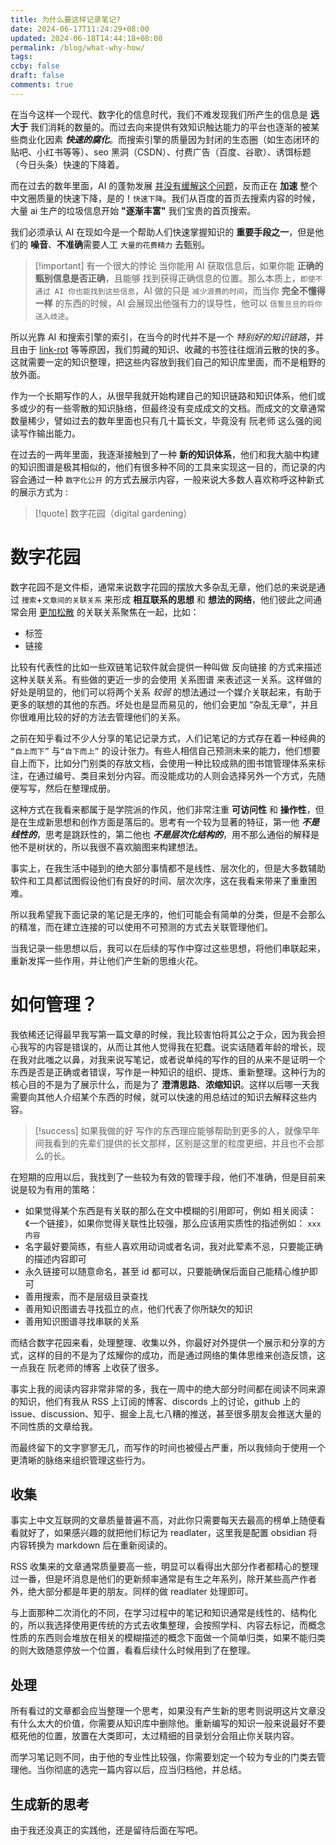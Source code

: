 ```yaml
---
title: 为什么要这样记录笔记?
date: 2024-06-17T11:24:29+08:00
updated: 2024-06-18T14:44:18+08:00
permalink: /blog/what-why-how/
tags: 
ccby: false
draft: false
comments: true
---
```


在当今这样一个现代、数字化的信息时代，我们不难发现我们所产生的信息是 **远大于** 我们消耗的数量的。而过去向来提供有效知识触达能力的平台也逐渐的被某些商业化因素 ***快速的腐化***。而搜索引擎的质量因为封闭的生态圈（如生态闭环的 贴吧、小红书等等）、seo 黑洞（CSDN）、付费广告（百度、谷歌）、诱饵标题（今日头条）快速的下降着。

而在过去的数年里面，AI 的蓬勃发展 <u>并没有缓解这个问题</u>，反而正在 **加速** 整个中文圈质量的快速下降，是的！`快速下降`。我们从百度的首页去搜索内容的时候，大量 ai 生产的垃圾信息开始 **"逐渐丰富"** 我们宝贵的首页搜索。

我们必须承认 AI 在现如今是一个帮助人们快速掌握知识的 **重要手段之一**，但是他们的 **噪音**、**不准确**需要人工 `大量的花费精力` 去甄别。

> [!important] 有一个很大的悖论
>当你能用 AI 获取信息后，如果你能 **正确的甄别信息是否正确**，且能够 找到获得正确信息的位置。那么本质上，`即使不通过 AI 你也能找到这些信息`，AI 做的只是 `减少浪费的时间`，而当你 **完全不懂得一样** 的东西的时候，AI 会展现出他强有力的误导性，他可以 `信誓旦旦的将你送入歧途`。

所以光靠 AI 和搜索引擎的索引，在当今的时代并不是一个 *特别好的知识链路*，并且由于 [link-rot](../知识库/其他/link-rot.md)  等等原因，我们剪藏的知识、收藏的书签往往烟消云散的快的多。这就需要一定的知识整理，把这些内容放到我们自己的知识库里面，而不是粗野的放外面。

作为一个长期写作的人，从很早我就开始构建自己的知识链路和知识体系，他们或多或少的有一些零散的知识脉络，但最终没有变成成文的文档。而成文的文章通常数量稀少，譬如过去的数年里面也只有几十篇长文，毕竟没有 阮老师 这么强的阅读写作输出能力。

在过去的一两年里面，我逐渐接触到了一种 **新的知识体系**，他们和我大脑中构建的知识图谱是极其相似的，他们有很多种不同的工具来实现这一目的，而记录的内容会通过一种 `数字化公开` 的方式去展示内容，一般来说大多数人喜欢称呼这种新式的展示方式为 :

> [!quote] 数字花园（digital gardening）

# 数字花园

数字花园不是文件柜，通常来说数字花园的摆放大多杂乱无章，他们总的来说是通过 `搜索`+`文章间的关联关系` 来形成 **相互联系的思想** 和 **想法的网络**，他们彼此之间通常会用 <u>更加松散</u> 的关联关系聚焦在一起，比如：

+ 标签
+ 链接

比较有代表性的比如一些双链笔记软件就会提供一种叫做 反向链接 的方式来描述这种关联关系。有些做的更近一步的会使用 关系图谱 来表述这一关系。这样做的好处是明显的，他们可以将两个关系 *较弱* 的想法通过一个媒介关联起来，有助于更多的联想的其他的东西。坏处也是显而易见的，他们会更加 “杂乱无章”，并且你很难用比较的好的方法去管理他们的关系。

之前在知乎看过不少人分享的笔记记录方式，人们记笔记的方式存在着一种经典的 `“自上而下”` 与`“自下而上”` 的设计张力。有些人相信自己预测未来的能力，他们想要自上而下，比如分门别类的存放文档，会使用一种比较成熟的图书馆管理体系来标注，在通过编号、类目来划分内容。而没能成功的人则会选择另外一个方式，先随便写写，然后在整理成册。

这种方式在我看来都属于是学院派的作风，他们非常注重 **可访问性** 和 **操作性**，但是在生成新思想和创作方面是落后的。思考有一个较为显著的特征，第一他 ***不是线性的***，思考是跳跃性的，第二他也 ***不是层次化结构的***，用不那么通俗的解释是他不是树状的，所以我很不喜欢脑图来构建想法。


事实上，在我生活中碰到的绝大部分事情都不是线性、层次化的，但是大多数辅助软件和工具都试图假设他们有良好的时间、层次次序，这在我看来带来了重重困难。

所以我希望我下面记录的笔记是无序的，他们可能会有简单的分类，但是不会那么的精准，而在建立连接的可以使用不可预测的方式去关联管理他们。

当我记录一些思想以后，我可以在后续的写作中穿过这些思想，将他们串联起来，重新发挥一些作用，并让他们产生新的思维火花。

# 如何管理？

我依稀还记得最早我写第一篇文章的时候，我比较害怕将其公之于众，因为我会担心我写的内容是错误的，从而让其他人觉得我在犯蠢。说实话随着年龄的增长，现在我对此嗤之以鼻，对我来说写笔记，或者说单纯的写作的目的从来不是证明一个东西是否是正确或者错误，写作是一种知识的组织、提炼、重新整理。这种行为的核心目的不是为了展示什么，而是为了 **澄清思路**、**浓缩知识**。这样以后哪一天我需要向其他人介绍某个东西的时候，就可以快速的用总结过的知识去解释这些内容。

> [!success] 如果我做的好
>写作的东西理应能够帮助到更多的人，就像早年间我看到的先辈们提供的长文那样，区别是这里的粒度更细，并且也不会那么的长。

在短期的应用以后，我找到了一些较为有效的管理手段，他们不准确，但是目前来说是较为有用的策略：

+ 如果觉得某个东西是有关联的那么在文中模糊的引用即可，例如 相关阅读：《一个链接》，如果你觉得关联性比较强，那么应该用实质性的指述例如： `xxx内容`
+ 名字最好要简练，有些人喜欢用动词或者名词，我对此荤素不忌，只要能正确的描述内容即可
+ 永久链接可以随意命名，甚至 id 都可以，只要能确保后面自己能精心维护即可
+ 善用搜索，而不是层级目录查找
+ 善用知识图谱去寻找孤立的点，他们代表了你所缺欠的知识
+ 善用知识图谱寻找串联的关系

而结合数字花园来看，处理整理、收集以外，你最好对外提供一个展示和分享的方式，这样的目的不是为了炫耀你的成功，而是通过网络的集体思维来创造反馈，这一点我在 阮老师的博客 上收获了很多。

事实上我的阅读内容非常非常的多，我在一周中的绝大部分时间都在阅读不同来源的知识，他们有我从 RSS 上订阅的博客、discords 上的讨论，github 上的 issue、discussion、知乎、掘金上乱七八糟的推送，甚至很多朋友会推送大量的不同性质的文章给我。

而最终留下的文字寥寥无几，而写作的时间也被侵占严重，所以我倾向于使用一个更清晰的脉络来组织管理这些行为。

## 收集

事实上中文互联网的文章质量普遍不高，对此你只需要每天去最高的榜单上随便看看就好了，如果感兴趣的就把他们标记为 readlater，这里我是配置 obsidian 将内容转换为 markdown 后在重新阅读的。

RSS 收集来的文章通常质量要高一些，明显可以看得出大部分作者都精心的整理过一番，但是坏消息是他们的更新频率通常是有生之年系列，除开某些高产作者外，绝大部分都是年更的朋友。同样的做 readlater 处理即可。

与上面那种二次消化的不同，在学习过程中的笔记和知识通常是线性的、结构化的，所以我选择使用更传统的方式去收集整理，会按照学科、内容去标记，而概念性质的东西则会堆放在相关的模糊描述的概念下面做一个简单归类，如果不能归类的则大致随意停放一个位置，看看后续什么时候用到了在整理。


## 处理

所有看过的文章都会应当整理一个思考，如果没有产生新的思考则说明这片文章没有什么太大的价值，你需要从知识库中删除他。重新编写的知识一般来说最好不要框死他的位置，放置在大类即可，太过精细的目录划分会阻止你关联内容。

而学习笔记则不同，由于他的专业性比较强，你需要划定一个较为专业的门类去管理他。当你彻底的选完一篇内容以后，应当归档他，并总结。

## 生成新的思考

由于我还没真正的实践他，还是留待后面在写吧。





